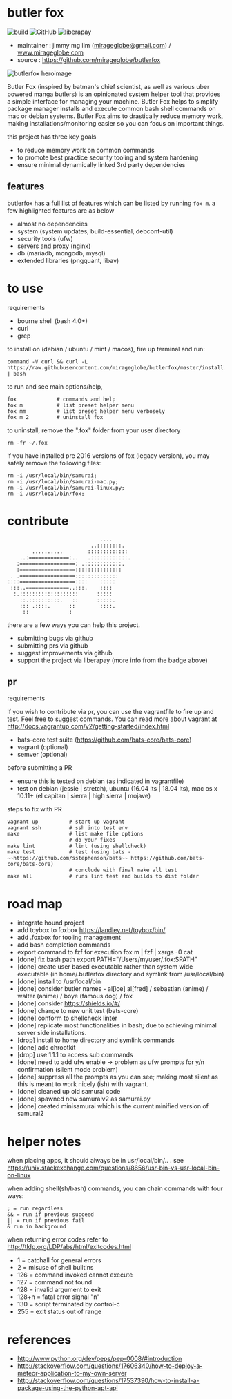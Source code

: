 # butler fox

[![build](https://img.shields.io/travis/mirageglobe/butlerfox.svg)](https://travis-ci.org/mirageglobe/butlerfox)
![GitHub](https://img.shields.io/github/license/mirageglobe/butlerfox.svg)
![liberapay](https://img.shields.io/liberapay/patrons/mirageglobe.svg?logo=liberapay)

- maintainer : jimmy mg lim (mirageglobe@gmail.com) / www.mirageglobe.com
- source : https://github.com/mirageglobe/butlerfox

![butlerfox heroimage](https://github.com/mirageglobe/butlerfox/blob/master/heroimage.png)

Butler Fox (inspired by batman's chief scientist, as well as various uber powered manga butlers) is an opinionated system helper tool that provides a simple interface for managing your machine. Butler Fox helps to simplify package manager installs and execute common bash shell commands on mac or debian systems. Butler Fox aims to drastically reduce memory work, making installations/monitoring easier so you can focus on important things.

this project has three key goals

- to reduce memory work on common commands
- to promote best practice security tooling and system hardening
- ensure minimal dynamically linked 3rd party dependencies

## features

butlerfox has a full list of features which can be listed by running `fox m`. a few highlighted features are as below

- almost no dependencies
- system (system updates, build-essential, debconf-util)
- security tools (ufw)
- servers and proxy (nginx)
- db (mariadb, mongodb, mysql)
- extended libraries (pngquant, libav)

# to use

requirements

- bourne shell (bash 4.0+)
- curl
- grep

to install on (debian / ubuntu / mint / macos), fire up terminal and run:

```
command -V curl && curl -L https://raw.githubusercontent.com/mirageglobe/butlerfox/master/install.sh | bash
```

to run and see main options/help,

```
fox             # commands and help
fox m           # list preset helper menu
fox mm          # list preset helper menu verbosely
fox m 2         # uninstall fox
```

to uninstall, remove the ".fox" folder from your user directory

```
rm -fr ~/.fox
```

if you have installed pre 2016 versions of fox (legacy version), you may safely remove the following files:

```
rm -i /usr/local/bin/samurai;
rm -i /usr/local/bin/samurai-mac.py;
rm -i /usr/local/bin/samurai-linux.py;
rm -i /usr/local/bin/fox;
```

# contribute

```
                              ....
                           ..::::::::.
        ..........        :::::::::::::
    ..:=============:..   .::::::::::::.
   :==================: .::::::::::::.
   :==================:::::::::::::::
 . .==================::::::::::::::
::::==================::::    :::::
 :::..==============..:::.    ::::
  :.:::::::::::::::::::      :::::
    ::.::::::::::.   ::      :::::.
    ::: .::::.      ::        ::::.
     ::             :
```

there are a few ways you can help this project.

- submitting bugs via github
- submitting prs via github
- suggest improvements via github
- support the project via liberapay (more info from the badge above)

## pr

requirements

if you wish to contribute via pr, you can use the vagrantfile to fire up and test. Feel free to suggest commands. You can read more about vagrant at http://docs.vagrantup.com/v2/getting-started/index.html

- bats-core test suite (https://github.com/bats-core/bats-core)
- vagrant (optional)
- semver (optional)

before submitting a PR

- ensure this is tested on debian (as indicated in vagrantfile)
- test on debian (jessie | stretch), ubuntu (16.04 lts | 18.04 lts), mac os x 10.11+ (el capitan | sierra | high sierra | mojave)

steps to fix with PR

```
vagrant up          # start up vagrant
vagrant ssh         # ssh into test env
make                # list make file options
                    # do your fixes
make lint           # lint (using shellcheck)
make test           # test (using bats - ~~https://github.com/sstephenson/bats~~ https://github.com/bats-core/bats-core)
                    # conclude with final make all test
make all            # runs lint test and builds to dist folder
```

# road map

- integrate hound project
- add toybox to foxbox https://landley.net/toybox/bin/
- add .foxbox for tooling management
- add bash completion commands
- export command to fzf for execution fox m | fzf | xargs -0 cat
- [done] fix bash path export PATH="/Users/myuser/.fox:$PATH"
- [done] create user based executable rather than system wide executable (in home/.butlerfox directory and symlink from /usr/local/bin)
- [done] install to /usr/local/bin
- [done] consider butler names - al[ice] al[fred] / sebastian (anime) / walter (anime) / boye (famous dog) / fox
- [done] consider https://shields.io/#/
- [done] change to new unit test (bats-core)
- [done] conform to shellcheck linter
- [done] replicate most functionalities in bash; due to achieving minimal server side installations.
- [drop] install to home directory and symlink commands
- [done] add chrootkit
- [drop] use 1.1.1 to access sub commands
- [done] need to add ufw enable -> problem as ufw prompts for y/n confirmation (silent mode problem)
- [done] suppress all the prompts as you can see; making most silent as this is meant to work nicely (ish) with vagrant.
- [done] cleaned up old samurai code
- [done] spawned new samuraiv2 as samurai.py
- [done] created minisamurai which is the current minified version of samurai2

# helper notes

when placing apps, it should always be in usr/local/bin/.. . see https://unix.stackexchange.com/questions/8656/usr-bin-vs-usr-local-bin-on-linux

when adding shell(sh/bash) commands, you can chain commands with four ways:

```
; = run regardless
&& = run if previous succeed
|| = run if previous fail
& run in background
```

when returning error codes refer to http://tldp.org/LDP/abs/html/exitcodes.html

- 1 = catchall for general errors
- 2 = misuse of shell builtins
- 126 = command invoked cannot execute
- 127 = command not found
- 128 = invalid argument to exit
- 128+n = fatal error signal "n"
- 130 = script terminated by control-c
- 255 = exit status out of range

# references

- http://www.python.org/dev/peps/pep-0008/#introduction
- http://stackoverflow.com/questions/17606340/how-to-deploy-a-meteor-application-to-my-own-server
- http://stackoverflow.com/questions/17537390/how-to-install-a-package-using-the-python-apt-api
